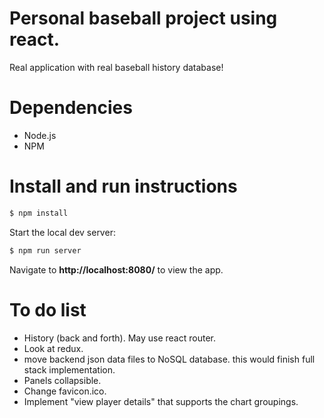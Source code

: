 # Personal baseball project using react.

Real application with real baseball history database! 

# Dependencies

- Node.js
- NPM

# Install and run instructions

```sh
$ npm install
```

Start the local dev server:

```sh
$ npm run server
```

Navigate to **http://localhost:8080/** to view the app.

# To do list
- History (back and forth). May use react router.
- Look at redux.
- move backend json data files to NoSQL database. this would finish full stack implementation.
- Panels collapsible. 
- Change favicon.ico.
- Implement "view player details" that supports the chart groupings.
